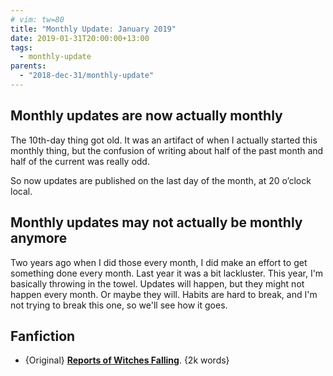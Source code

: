 ```yaml
---
# vim: tw=80
title: "Monthly Update: January 2019"
date: 2019-01-31T20:00:00+13:00
tags:
  - monthly-update
parents:
  - "2018-dec-31/monthly-update"
---
```


## Monthly updates are now actually monthly

The 10th-day thing got old. It was an artifact of when I actually started this
monthly thing, but the confusion of writing about half of the past month and
half of the current was really odd.

So now updates are published on the last day of the month, at 20 o’clock local.

## Monthly updates may not actually be monthly anymore

Two years ago when I did those every month, I did make an effort to get
something done every month. Last year it was a bit lackluster. This year, I'm
basically throwing in the towel. Updates will happen, but they might not happen
every month. Or maybe they will. Habits are hard to break, and I'm not trying to
break this one, so we'll see how it goes.

## Fanfiction

 - {Original} **[Reports of Witches Falling](https://archiveofourown.org/works/17122601)**. {2k words}
